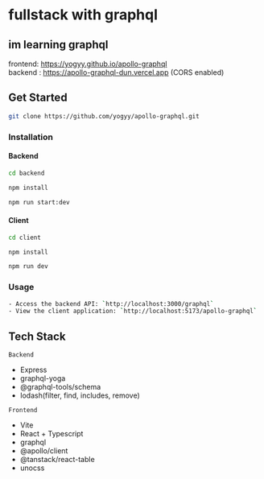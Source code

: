 # fullstack with graphql

## im learning graphql

frontend: <https://yogyy.github.io/apollo-graphql>
<br>
backend : <https://apollo-graphql-dun.vercel.app> (CORS enabled)

## Get Started

```bash
git clone https://github.com/yogyy/apollo-graphql.git
```

### Installation

#### Backend

```bash
cd backend
```

```bash
npm install
```

```bash
npm run start:dev
```

#### Client

```bash
cd client
```

```bash
npm install
```

```bash
npm run dev
```

### Usage

```bash
- Access the backend API: `http://localhost:3000/graphql`
- View the client application: `http://localhost:5173/apollo-graphql`
```

## Tech Stack

`Backend`

- Express
- graphql-yoga
- @graphql-tools/schema
- lodash(filter, find, includes, remove)

`Frontend`

- Vite
- React + Typescript
- graphql
- @apollo/client
- @tanstack/react-table
- unocss
